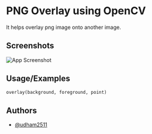 
# PNG Overlay using OpenCV

It helps overlay png image onto another image.


## Screenshots

![App Screenshot](https://via.placeholder.com/468x300?text=App+Screenshot+Here)
## Usage/Examples

```python
overlay(background, foreground, point)
```


## Authors

- [@udham2511](https://www.github.com/udham2511)


